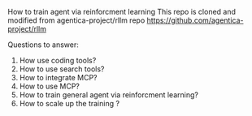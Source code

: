 How to train agent via reinforcment learning 
This repo is cloned and modified from agentica-project/rllm repo
https://github.com/agentica-project/rllm

Questions to answer:
1. How use coding tools?
2. How to use search tools?
3. How to integrate MCP?
4. How to use MCP?
5. How to train general agent via reinforcment learning?
6. How to scale up the training ?
